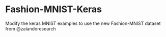 # Fashion-MNIST-Keras
Modify the keras MNIST examples to use the new Fashion-MNIST dataset from @zalandoresearch
